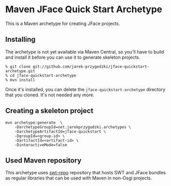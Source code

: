 Maven JFace Quick Start Archetype
==========================

This is a Maven archetype for creating JFace projects.

## Installing

The archetype is not yet available via Maven Central, so you'll have to build and install it before
you can use it to generate skeleton projects. 

```
% git clone git://github.com/jarek-przygodzki/jface-quickstart-archetype.git
% cd jface-quickstart-archetype
% mvn install
```
Once it's installed, you can delete the `jface-quickstart-archetype` directory that you cloned.
It's not needed any more.

## Creating a skeleton project

```
mvn archetype:generate  \
    -DarchetypeGroupId=net.jarekprzygodzki.archetypes \
    -DarchetypeArtifactId=jface-quickstart \
    -DgroupId=<group-id> \
    -DartifactId=<artifact-id> \
    -DinteractiveMode=false
```

## Used Maven repository

This archetype uses [swt-repo](https://code.google.com/p/swt-repo/) repository that hosts SWT and 
JFace bundles as regular libraries that can be used with Maven in non-Osgi projects.

